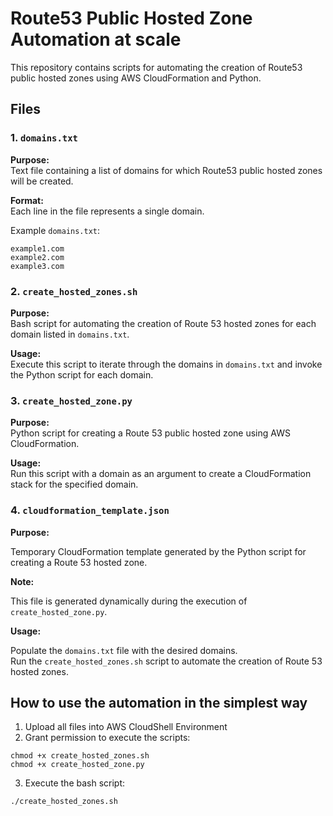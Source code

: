 # Route53 Public Hosted Zone Automation at scale

This repository contains scripts for automating the creation of Route53 public hosted zones using AWS CloudFormation and Python.

## Files

### 1. `domains.txt`

**Purpose:**  
Text file containing a list of domains for which Route53 public hosted zones will be created.  

**Format:**  
Each line in the file represents a single domain.

Example `domains.txt`:
```plaintext
example1.com
example2.com
example3.com
```

### 2. `create_hosted_zones.sh`

**Purpose:**  
Bash script for automating the creation of Route 53 hosted zones for each domain listed in `domains.txt`.

**Usage:**  
Execute this script to iterate through the domains in `domains.txt` and invoke the Python script for each domain.

### 3. `create_hosted_zone.py`

**Purpose:**  
Python script for creating a Route 53 public hosted zone using AWS CloudFormation.

**Usage:**  
Run this script with a domain as an argument to create a CloudFormation stack for the specified domain.

### 4. `cloudformation_template.json`

**Purpose:**

Temporary CloudFormation template generated by the Python script for creating a Route 53 hosted zone.  

**Note:**

This file is generated dynamically during the execution of `create_hosted_zone.py`.  

**Usage:** 

Populate the `domains.txt` file with the desired domains.  
Run the `create_hosted_zones.sh` script to automate the creation of Route 53 hosted zones.  

## 
## How to use the automation in the simplest way
1. Upload all files into AWS CloudShell Environment
2. Grant permission to execute the scripts:
```plaintext
chmod +x create_hosted_zones.sh
chmod +x create_hosted_zone.py
```
3. Execute the bash script:
```plaintext
./create_hosted_zones.sh
```
